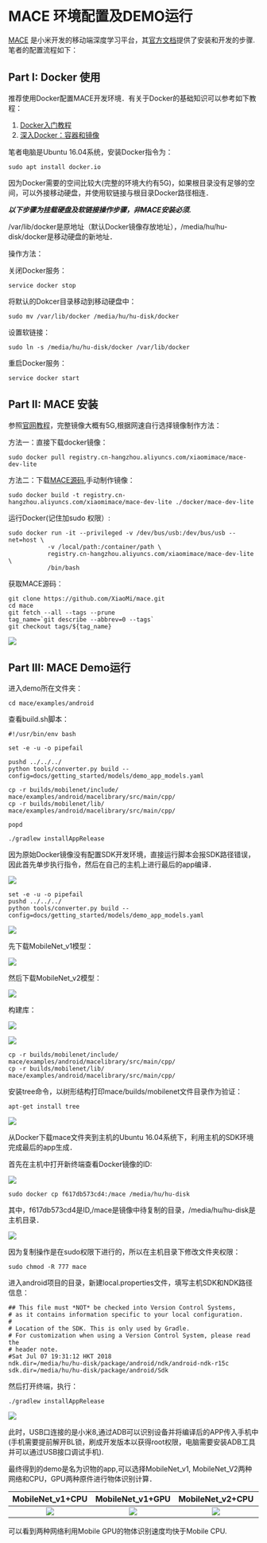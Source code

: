 # MACE 环境配置及DEMO运行

[MACE](https://github.com/XiaoMi/mace) 是小米开发的移动端深度学习平台，其[官方文档](https://mace.readthedocs.io/en/latest/)提供了安装和开发的步骤.笔者的配置流程如下：

## Part I: Docker 使用

推荐使用Docker配置MACE开发环境．有关于Docker的基础知识可以参考如下教程：
1. [Docker入门教程](http://www.ruanyifeng.com/blog/2018/02/docker-tutorial.html)
2. [深入Docker：容器和镜像](https://segmentfault.com/a/1190000002766882)　

笔者电脑是Ubuntu 16.04系统，安装Docker指令为：

    sudo apt install docker.io

因为Docker需要的空间比较大(完整的环境大约有5G)，如果根目录没有足够的空间，可以外接移动硬盘，并使用软链接与根目录Docker路径相连．

***以下步骤为挂载硬盘及软链接操作步骤，非MACE安装必须.***

/var/lib/docker是原地址（默认Docker镜像存放地址），/media/hu/hu-disk/docker是移动硬盘的新地址．

操作方法：

关闭Docker服务：

    service docker stop
    
将默认的Dokcer目录移动到移动硬盘中：

    sudo mv /var/lib/docker /media/hu/hu-disk/docker
    
设置软链接：

    sudo ln -s /media/hu/hu-disk/docker /var/lib/docker
    
重启Docker服务：

    service docker start

## Part II: MACE 安装

参照[官网教程](https://mace.readthedocs.io/en/latest/getting_started/how_to_build.html)，完整镜像大概有5G,根据网速自行选择镜像制作方法：

方法一：直接下载docker镜像：

    sudo docker pull registry.cn-hangzhou.aliyuncs.com/xiaomimace/mace-dev-lite

方法二：下载[MACE源码](https://github.com/XiaoMi/mace.git),手动制作镜像：

    sudo docker build -t registry.cn-hangzhou.aliyuncs.com/xiaomimace/mace-dev-lite ./docker/mace-dev-lite

运行Docker(记住加sudo 权限）:

    sudo docker run -it --privileged -v /dev/bus/usb:/dev/bus/usb --net=host \
               -v /local/path:/container/path \
               registry.cn-hangzhou.aliyuncs.com/xiaomimace/mace-dev-lite \
               /bin/bash
               
获取MACE源码：

    git clone https://github.com/XiaoMi/mace.git
    cd mace
    git fetch --all --tags --prune
    tag_name=`git describe --abbrev=0 --tags`
    git checkout tags/${tag_name}

![](http://static.zybuluo.com/huuuuusy/onkgv2mcuuf1bkt633riexon/image.png)


## Part III: MACE Demo运行

进入demo所在文件夹：

    cd mace/examples/android
    
查看build.sh脚本：

    #!/usr/bin/env bash
    
    set -e -u -o pipefail
    
    pushd ../../../
    python tools/converter.py build --config=docs/getting_started/models/demo_app_models.yaml
    
    cp -r builds/mobilenet/include/ mace/examples/android/macelibrary/src/main/cpp/
    cp -r builds/mobilenet/lib/ mace/examples/android/macelibrary/src/main/cpp/
    
    popd
    
    ./gradlew installAppRelease

因为原始Docker镜像没有配置SDK开发环境，直接运行脚本会报SDK路径错误，因此首先单步执行指令，然后在自己的主机上进行最后的app编译．

![](http://static.zybuluo.com/huuuuusy/xyc7r5k268dyyohf4seqmevn/image.png)

    set -e -u -o pipefail
    pushd ../../../
    python tools/converter.py build --config=docs/getting_started/models/demo_app_models.yaml
    
![](http://static.zybuluo.com/huuuuusy/z0p5eennhzekgyll0shc5mfq/image.png)

先下载MobileNet_v1模型：

![](http://static.zybuluo.com/huuuuusy/tgacsr155ou5qoox0eva83yp/image.png)

然后下载MobileNet_v2模型：

![](http://static.zybuluo.com/huuuuusy/fxhxxwa9498jcmgqwr563vdj/image.png)

构建库：

![](http://static.zybuluo.com/huuuuusy/gp35rxpvnqled3yvf53671lv/image.png)

![](http://static.zybuluo.com/huuuuusy/bhyzvu6lhcwccgr6dpi4f7f9/image.png)

    cp -r builds/mobilenet/include/ mace/examples/android/macelibrary/src/main/cpp/
    cp -r builds/mobilenet/lib/ mace/examples/android/macelibrary/src/main/cpp/

安装tree命令，以树形结构打印mace/builds/mobilenet文件目录作为验证：

    apt-get install tree
    
![](http://static.zybuluo.com/huuuuusy/3hcbsf7q0kk6dcjo0i3x693t/image.png)

从Docker下载mace文件夹到主机的Ubuntu 16.04系统下，利用主机的SDK环境完成最后的app生成．

首先在主机中打开新终端查看Docker镜像的ID:

![](http://static.zybuluo.com/huuuuusy/il09rtlry67gmx8j3loyr168/image.png)

    sudo docker cp f617db573cd4:/mace /media/hu/hu-disk

其中，f617db573cd4是ID,/mace是镜像中待复制的目录，/media/hu/hu-disk是主机目录．

![](http://static.zybuluo.com/huuuuusy/c5y30xok7uqgo8xiy9zolr3s/image.png)

因为复制操作是在sudo权限下进行的，所以在主机目录下修改文件夹权限：

    sudo chmod -R 777 mace

进入android项目的目录，新建local.properties文件，填写主机SDK和NDK路径信息：

    ## This file must *NOT* be checked into Version Control Systems,
    # as it contains information specific to your local configuration.
    #
    # Location of the SDK. This is only used by Gradle.
    # For customization when using a Version Control System, please read the
    # header note.
    #Sat Jul 07 19:31:12 HKT 2018
    ndk.dir=/media/hu/hu-disk/package/android/ndk/android-ndk-r15c
    sdk.dir=/media/hu/hu-disk/package/android/Sdk

然后打开终端，执行：

    ./gradlew installAppRelease

![](http://static.zybuluo.com/huuuuusy/m585wphlbumlwlbthul3myml/image.png)

此时，USB口连接的是小米8,通过ADB可以识别设备并将编译后的APP传入手机中(手机需要提前解开BL锁，刷成开发版本以获得root权限，电脑需要安装ADB工具并可以通过USB接口调试手机).

最终得到的demo是名为识物的app,可以选择MobileNet_v1, MobileNet_V2两种网络和CPU，GPU两种原件进行物体识别计算．

|MobileNet_v1+CPU|MobileNet_v1+GPU|MobileNet_v2+CPU|MobileNet_v2+GPU|
|:--:|:--:|:--:|:--:|
|![](http://static.zybuluo.com/huuuuusy/rcxamdsywquhho69jomu1hzt/image.png)|![](http://static.zybuluo.com/huuuuusy/oy8xv91ofi1geuc137ez8m26/Screenshot_2018-07-07-22-15-29-558_com.xiaomi.mace.demo.png)|![](http://static.zybuluo.com/huuuuusy/ibw8ycvx17ueu9wc3w87edli/Screenshot_2018-07-07-22-15-47-615_com.xiaomi.mace.demo.png)|![](http://static.zybuluo.com/huuuuusy/as2jumksz77manyudc4euj7r/Screenshot_2018-07-07-22-15-39-996_com.xiaomi.mace.demo.png)|

可以看到两种网络利用Mobile GPU的物体识别速度均快于Mobile CPU.
